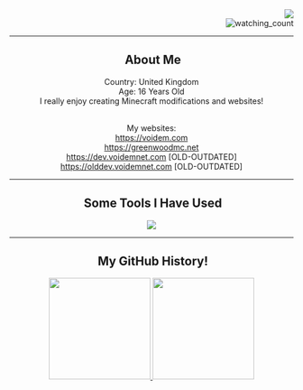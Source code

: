 <div align= "right">
<img src="https://capsule-render.vercel.app/api?type=slice&color=0:349beb,100:ec9cf0&height=200&text=VoidemLIVE&fontAlign=70&rotate=13&fontAlignY=25&desc=Welcome%20to%20my%20Github!&descAlign=70.&descAlignY=44&animation=blink&stroke=000000&strokeWidth=3&fontColor=ffffff" />
  </br><img src="https://komarev.com/ghpvc/?username=voidemlive&color=blue" alt="watching_count" /> 
</div>


---
<div align= "center">
<h2> &nbsp;About Me</h2>
Country: United Kingdom
</br>Age: 16 Years Old
</br>I really enjoy creating Minecraft modifications and websites!

</br>My websites:<br>
https://voidem.com <br>
https://greenwoodmc.net<br>
https://dev.voidemnet.com [OLD-OUTDATED]<br>
https://olddev.voidemnet.com [OLD-OUTDATED]

</div>

---

<div align= "center">
<h2> &nbsp;Some Tools I Have Used</h2>
<img src="https://skillicons.dev/icons?i=ae,blender,cs,cloudflare,css,discord,docker,dotnet,eclipse,git,github,gradle,html,idea,java,js,jquery,kotlin,linux,lua,md,mysql,nginx,nodejs,ps,php,powershell,py,stackoverflow,unity,unreal,visualstudio,vscode,webpack,wordpress&perline=7" />
</div>

---

<div align= "center">
<h2> &nbsp;My GitHub History!</h2>

<a href="https://github.com/voidemlive">
  <img height="180em" src="https://github-readme-stats.vercel.app/api?username=voidemlive&theme=noctis_minimus&show_icons=true" />
  <img height="180em" src="https://github-readme-stats.vercel.app/api/top-langs/?username=voidemlive&theme=noctis_minimus&layout=compact"/>
</a>
</div>
